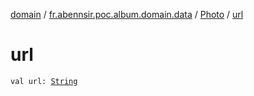 [domain](../../index.md) / [fr.abennsir.poc.album.domain.data](../index.md) / [Photo](index.md) / [url](./url.md)

# url

`val url: `[`String`](https://kotlinlang.org/api/latest/jvm/stdlib/kotlin/-string/index.html)